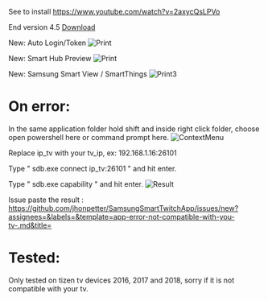 See to install https://www.youtube.com/watch?v=2axycQsLPVo

End version 4.5 [Download](https://github.com/jhonpetter/SamsungSmartTwitchApp/releases/tag/4.5)

New: Auto Login/Token
![Print](https://jhonpetter.github.io/SamsungSmartTwitchApp/app/Captura%20de%20tela%202025-03-17%20194838%20(1).jpg)

New: Smart Hub Preview
![Print](https://jhonpetter.github.io/SamsungSmartTwitchApp/app/Captura%20de%20tela%202025-03-17%20204350.jpg)

New: Samsung Smart View / SmartThings
![Print3](https://jhonpetter.github.io/SamsungSmartTwitchApp/app/Screenshot_2025-03-17-20-47-32-238_com.samsung.smartviewad.jpg)

On error:
==============
In the same application folder hold shift and inside right click folder, choose open powershell here or command prompt here.
![ContextMenu](https://github.com/jhonpetter/SamsungSmartTwitchApp/context-menu.jpg)

Replace ip_tv with your tv_ip, ex: 192.168.1.16:26101

Type " sdb.exe connect ip_tv:26101 " and hit enter.

Type " sdb.exe capability " and hit enter.
![Result](https://github.com/jhonpetter/SamsungSmartTwitchApp/blob/master/result.jpg)

Issue paste the result : https://github.com/jhonpetter/SamsungSmartTwitchApp/issues/new?assignees=&labels=&template=app-error-not-compatible-with-you-tv-.md&title=

Tested:
==============
Only tested on tizen tv devices 2016, 2017 and 2018, sorry if it is not compatible with your tv.
